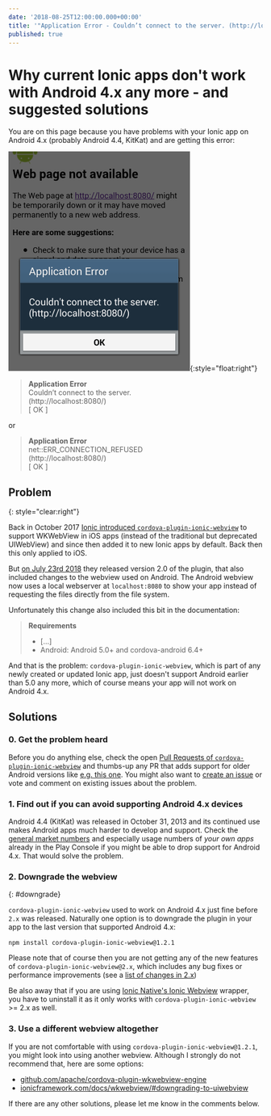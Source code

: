 ```yaml
---
date: '2018-08-25T12:00:00.000+00:00'
title: '"Application Error - Couldn’t connect to the server. (http://localhost:8080/)" with Ionic and Android 4.x + solutions'
published: true
---
```

# Why current Ionic apps don't work with Android 4.x any more - and suggested solutions

You are on this page because you have problems with your Ionic app on Android 4.x (probably Android 4.4, KitKat) and are getting this error:

![Android 4.4, Application Error: Couldn’t connect to the server. (http://localhost:8080/)](images/android-4-application-error-localhost-8080.png){:style="float:right"}

> **Application Error**  
> Couldn’t connect to the server.  
> (http://localhost:8080/)  
> [ OK ]

or 

> **Application Error**  
> net::ERR_CONNECTION_REFUSED  
> (http://localhost:8080/)  
> [ OK ]

## Problem
{: style="clear:right"}

Back in October 2017 [Ionic introduced `cordova-plugin-ionic-webview`](https://blog.ionicframework.com/wkwebview-for-all-a-new-webview-for-ionic/) to support WKWebView in iOS apps (instead of the traditional but deprecated UIWebView) and since then added it to new Ionic apps by default. Back then this only applied to iOS.

But [on July 23rd 2018](https://github.com/ionic-team/cordova-plugin-ionic-webview/releases/tag/v2.0.0) they released version 2.0 of the plugin, that also included changes to the webview used on Android. The Android webview now uses a local webserver at `localhost:8080` to show your app instead of requesting the files directly from the file system.

Unfortunately this change also included this bit in the documentation:

> **Requirements**
> - [...]
> - Android: Android 5.0+ and cordova-android 6.4+

And that is the problem: `cordova-plugin-ionic-webview`, which is part of any newly created or updated Ionic app, just doesn't support Android earlier than 5.0 any more, which of course means your app will not work on Android 4.x.

## Solutions

### 0. Get the problem heard

Before you do anything else, check the open [Pull Requests of `cordova-plugin-ionic-webview`](https://github.com/ionic-team/cordova-plugin-ionic-webview/pulls) and thumbs-up any PR that adds support for older Android versions like [e.g. this one](https://github.com/ionic-team/cordova-plugin-ionic-webview/pull/144). You might also want to [create an issue](https://github.com/ionic-team/cordova-plugin-ionic-webview/issues) or vote and comment on existing issues about the problem.

### 1. Find out if you can avoid supporting Android 4.x devices

Android 4.4 (KitKat) was released in October 31, 2013 and its continued use makes Android apps much harder to develop and support. Check the [general market numbers](http://mobiledraft.com/numbers/) and especially usage numbers of _your own apps_ already in the Play Console if you might be able to drop support for Android 4.x. That would solve the problem.

### 2. Downgrade the webview
{: #downgrade}

`cordova-plugin-ionic-webview` used to work on Android 4.x just fine before `2.x` was released. Naturally one option is to downgrade the plugin in your app to the last version that supported Android 4.x:

```shell
npm install cordova-plugin-ionic-webview@1.2.1
```

Please note that of course then you are not getting any of the new features of `cordova-plugin-ionic-webview@2.x`, which includes any bug fixes or performance improvements (see a [list of changes in 2.x](https://github.com/ionic-team/cordova-plugin-ionic-webview/blob/master/CHANGELOG.md))

Be also away that if you are using [Ionic Native's Ionic Webview](https://beta.ionicframework.com/docs/native/ionic-webview) wrapper, you have to uninstall it as it only works with `cordova-plugin-ionic-webview` >= 2.x as well.

### 3. Use a different webview altogether

   If you are not comfortable with using `cordova-plugin-ionic-webview@1.2.1`, you might look into using another webview. Although I strongly do not recommend that, here are some options:

   - [github.com/apache/cordova-plugin-wkwebview-engine](https://github.com/apache/cordova-plugin-wkwebview-engine)
   - [ionicframework.com/docs/wkwebview/#downgrading-to-uiwebview](https://ionicframework.com/docs/wkwebview/#downgrading-to-uiwebview)

If there are any other solutions, please let me know in the comments below.
